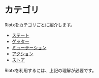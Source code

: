 # カテゴリ

Riotxをカテゴリごとに紹介します。

- [ステート](STATE.md)
- [ゲッター](GETTERS.md)
- [ミューテーション](MUTATIONS.md)
- [アクション](ACTIONS.md)
- [ストア](STORES.md)

Riotxを利用するには、上記の理解が必要です。
